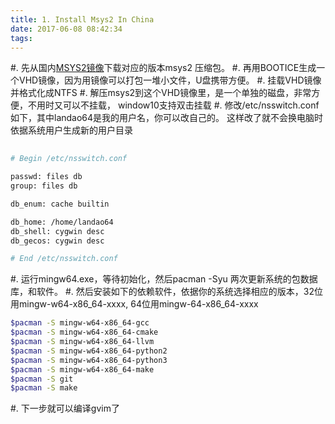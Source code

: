 ```yaml
---
title: 1. Install Msys2 In China
date: 2017-06-08 08:42:34
tags:
---
```


#. 先从国内[MSYS2镜像](http://mirrors.ustc.edu.cn/msys2/distrib/)下载对应的版本msys2
压缩包。
#. 再用BOOTICE生成一个VHD镜像，因为用镜像可以打包一堆小文件，U盘携带方便。
#. 挂载VHD镜像并格式化成NTFS
#. 解压msys2到这个VHD镜像里，是一个单独的磁盘，非常方便，不用时又可以不挂载，
   window10支持双击挂载
#. 修改/etc/nsswitch.conf如下，其中landao64是我的用户名，你可以改自己的。
这样改了就不会换电脑时依据系统用户生成新的用户目录

```bash
 
# Begin /etc/nsswitch.conf

passwd: files db
group: files db

db_enum: cache builtin

db_home: /home/landao64
db_shell: cygwin desc
db_gecos: cygwin desc

# End /etc/nsswitch.conf

```

#. 运行mingw64.exe，等待初始化，然后pacman -Syu 两次更新系统的包数据库，和软件。
#. 然后安装如下的依赖软件，依据你的系统选择相应的版本，32位用mingw-w64-x86_64-xxxx,
64位用mingw-64-x86_64-xxxx

``` bash
$pacman -S mingw-w64-x86_64-gcc
$pacman -S mingw-w64-x86_64-cmake
$pacman -S mingw-w64-x86_64-llvm
$pacman -S mingw-w64-x86_64-python2
$pacman -S mingw-w64-x86_64-python3
$pacman -S mingw-w64-x86_64-make
$pacman -S git
$pacman -S make
```
#. 下一步就可以编译gvim了
